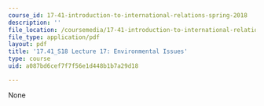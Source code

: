 ```yaml
---
course_id: 17-41-introduction-to-international-relations-spring-2018
description: ''
file_location: /coursemedia/17-41-introduction-to-international-relations-spring-2018/a087bd6cef7f7f56e1d448b1b7a29d18_MIT17_41S18_lec17.pdf
file_type: application/pdf
layout: pdf
title: '17.41_S18 Lecture 17: Environmental Issues'
type: course
uid: a087bd6cef7f7f56e1d448b1b7a29d18

---
```

None